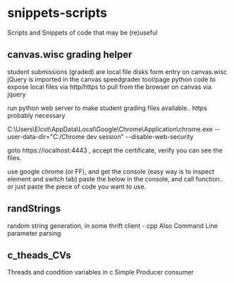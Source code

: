 # snippets-scripts
Scripts and Snippets of code that may be (re)useful

## canvas.wisc grading helper
student submissions (graded) are local file disks
form entry on canvas.wisc
jQuery is imported in the canvas speedgrader tool/page
python code to expose local files via http/https to pull from the browser on canvas via jquery

run python web server to make student grading files available.. https probably necessary

C:\Users\Elcot\AppData\Local\Google\Chrome\Application\chrome.exe --user-data-dir="C:/Chrome dev session" --disable-web-security

goto https://localhost:4443 , accept the certificate, verify you can see the files.

use google chrome (or FF), and get the console (easy way is to inspect element and switch tab)
paste the below in the console, and call function..
or just paste the piece of code you want to use.


## randStrings
random string generation, in some thrift client - cpp
Also Command Line parameter parsing


## c_theads_CVs
Threads and condition variables in c
Simple Producer consumer
